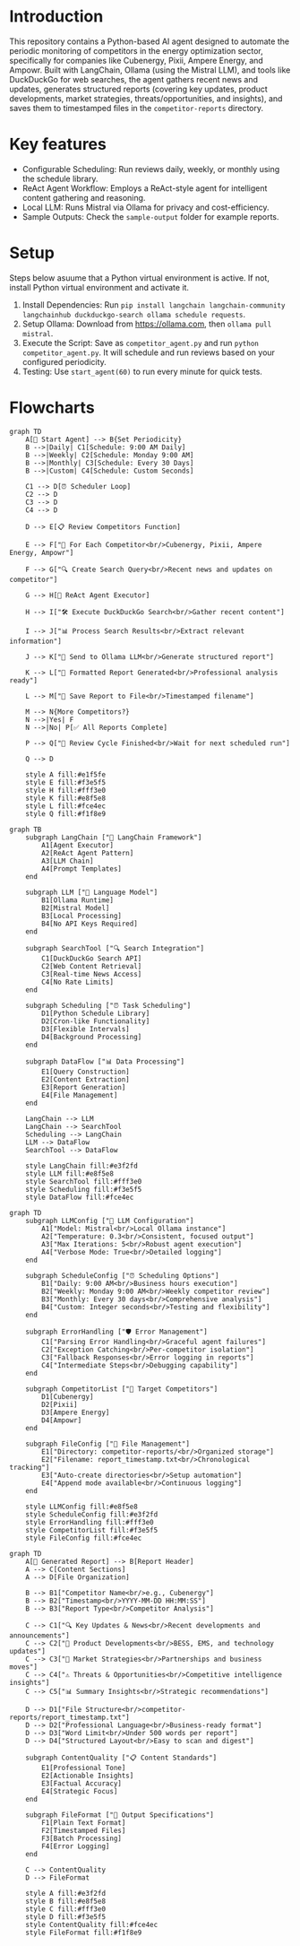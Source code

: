 # Introduction
This repository contains a Python-based AI agent designed to automate the periodic monitoring of competitors in the energy optimization sector, specifically for companies like Cubenergy, Pixii, Ampere Energy, and Ampowr. Built with LangChain, Ollama (using the Mistral LLM), and tools like DuckDuckGo for web searches, the agent gathers recent news and updates, generates structured reports (covering key updates, product developments, market strategies, threats/opportunities, and insights), and saves them to timestamped files in the `competitor-reports` directory.

# Key features
- Configurable Scheduling: Run reviews daily, weekly, or monthly using the schedule library.
- ReAct Agent Workflow: Employs a ReAct-style agent for intelligent content gathering and reasoning.
- Local LLM: Runs Mistral via Ollama for privacy and cost-efficiency.
- Sample Outputs: Check the `sample-output` folder for example reports. 

# Setup

Steps below asuume that a Python virtual environment is active. If not, install Python virtual environment and activate it. 

1. Install Dependencies: Run `pip install langchain langchain-community langchainhub duckduckgo-search ollama schedule requests`.
2. Setup Ollama: Download from https://ollama.com, then `ollama pull mistral`.
3. Execute the Script: Save as `competitor_agent.py` and run `python competitor_agent.py`. It will schedule and run reviews based on your configured periodicity.
4. Testing: Use `start_agent(60)` to run every minute for quick tests. 

# Flowcharts

```mermaid
graph TD
    A[🚀 Start Agent] --> B{Set Periodicity}
    B -->|Daily| C1[Schedule: 9:00 AM Daily]
    B -->|Weekly| C2[Schedule: Monday 9:00 AM]
    B -->|Monthly| C3[Schedule: Every 30 Days]
    B -->|Custom| C4[Schedule: Custom Seconds]
    
    C1 --> D[⏰ Scheduler Loop]
    C2 --> D
    C3 --> D
    C4 --> D
    
    D --> E[📋 Review Competitors Function]
    
    E --> F["🏢 For Each Competitor<br/>Cubenergy, Pixii, Ampere Energy, Ampowr"]
    
    F --> G["🔍 Create Search Query<br/>Recent news and updates on competitor"]
    
    G --> H[🤖 ReAct Agent Executor]
    
    H --> I["🛠️ Execute DuckDuckGo Search<br/>Gather recent content"]
    
    I --> J["📊 Process Search Results<br/>Extract relevant information"]
    
    J --> K["🧠 Send to Ollama LLM<br/>Generate structured report"]
    
    K --> L["📄 Formatted Report Generated<br/>Professional analysis ready"]
    
    L --> M["💾 Save Report to File<br/>Timestamped filename"]
    
    M --> N{More Competitors?}
    N -->|Yes| F
    N -->|No| P[✅ All Reports Complete]
    
    P --> Q["📁 Review Cycle Finished<br/>Wait for next scheduled run"]
    
    Q --> D
    
    style A fill:#e1f5fe
    style E fill:#f3e5f5
    style H fill:#fff3e0
    style K fill:#e8f5e8
    style L fill:#fce4ec
    style Q fill:#f1f8e9
```

```mermaid
graph TB
    subgraph LangChain ["🔗 LangChain Framework"]
        A1[Agent Executor]
        A2[ReAct Agent Pattern]
        A3[LLM Chain]
        A4[Prompt Templates]
    end
    
    subgraph LLM ["🧠 Language Model"]
        B1[Ollama Runtime]
        B2[Mistral Model]
        B3[Local Processing]
        B4[No API Keys Required]
    end
    
    subgraph SearchTool ["🔍 Search Integration"]
        C1[DuckDuckGo Search API]
        C2[Web Content Retrieval]
        C3[Real-time News Access]
        C4[No Rate Limits]
    end
    
    subgraph Scheduling ["⏰ Task Scheduling"]
        D1[Python Schedule Library]
        D2[Cron-like Functionality]
        D3[Flexible Intervals]
        D4[Background Processing]
    end
    
    subgraph DataFlow ["📊 Data Processing"]
        E1[Query Construction]
        E2[Content Extraction]
        E3[Report Generation]
        E4[File Management]
    end
    
    LangChain --> LLM
    LangChain --> SearchTool
    Scheduling --> LangChain
    LLM --> DataFlow
    SearchTool --> DataFlow
    
    style LangChain fill:#e3f2fd
    style LLM fill:#e8f5e8
    style SearchTool fill:#fff3e0
    style Scheduling fill:#f3e5f5
    style DataFlow fill:#fce4ec
```

```mermaid
graph TD
    subgraph LLMConfig ["🧠 LLM Configuration"]
        A1["Model: Mistral<br/>Local Ollama instance"]
        A2["Temperature: 0.3<br/>Consistent, focused output"]
        A3["Max Iterations: 5<br/>Robust agent execution"]
        A4["Verbose Mode: True<br/>Detailed logging"]
    end
    
    subgraph ScheduleConfig ["⏰ Scheduling Options"]
        B1["Daily: 9:00 AM<br/>Business hours execution"]
        B2["Weekly: Monday 9:00 AM<br/>Weekly competitor review"]
        B3["Monthly: Every 30 days<br/>Comprehensive analysis"]
        B4["Custom: Integer seconds<br/>Testing and flexibility"]
    end
    
    subgraph ErrorHandling ["🛡️ Error Management"]
        C1["Parsing Error Handling<br/>Graceful agent failures"]
        C2["Exception Catching<br/>Per-competitor isolation"]
        C3["Fallback Responses<br/>Error logging in reports"]
        C4["Intermediate Steps<br/>Debugging capability"]
    end
    
    subgraph CompetitorList ["🏢 Target Competitors"]
        D1[Cubenergy]
        D2[Pixii]
        D3[Ampere Energy]
        D4[Ampowr]
    end
    
    subgraph FileConfig ["📁 File Management"]
        E1["Directory: competitor-reports/<br/>Organized storage"]
        E2["Filename: report_timestamp.txt<br/>Chronological tracking"]
        E3["Auto-create directories<br/>Setup automation"]
        E4["Append mode available<br/>Continuous logging"]
    end
    
    style LLMConfig fill:#e8f5e8
    style ScheduleConfig fill:#e3f2fd
    style ErrorHandling fill:#fff3e0
    style CompetitorList fill:#f3e5f5
    style FileConfig fill:#fce4ec
```

```mermaid
graph TD
    A[📄 Generated Report] --> B[Report Header]
    A --> C[Content Sections]
    A --> D[File Organization]
    
    B --> B1["Competitor Name<br/>e.g., Cubenergy"]
    B --> B2["Timestamp<br/>YYYY-MM-DD HH:MM:SS"]
    B --> B3["Report Type<br/>Competitor Analysis"]
    
    C --> C1["🔍 Key Updates & News<br/>Recent developments and announcements"]
    C --> C2["🔋 Product Developments<br/>BESS, EMS, and technology updates"]
    C --> C3["🤝 Market Strategies<br/>Partnerships and business moves"]
    C --> C4["⚠️ Threats & Opportunities<br/>Competitive intelligence insights"]
    C --> C5["📊 Summary Insights<br/>Strategic recommendations"]
    
    D --> D1["File Structure<br/>competitor-reports/report_timestamp.txt"]
    D --> D2["Professional Language<br/>Business-ready format"]
    D --> D3["Word Limit<br/>Under 500 words per report"]
    D --> D4["Structured Layout<br/>Easy to scan and digest"]
    
    subgraph ContentQuality ["📋 Content Standards"]
        E1[Professional Tone]
        E2[Actionable Insights]
        E3[Factual Accuracy]
        E4[Strategic Focus]
    end
    
    subgraph FileFormat ["💾 Output Specifications"]
        F1[Plain Text Format]
        F2[Timestamped Files]
        F3[Batch Processing]
        F4[Error Logging]
    end
    
    C --> ContentQuality
    D --> FileFormat
    
    style A fill:#e3f2fd
    style B fill:#e8f5e8
    style C fill:#fff3e0
    style D fill:#f3e5f5
    style ContentQuality fill:#fce4ec
    style FileFormat fill:#f1f8e9
```